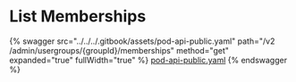 # List Memberships

{% swagger src="../../../.gitbook/assets/pod-api-public.yaml" path="/v2​/admin​/usergroups​/{groupId}​/memberships" method="get" expanded="true" fullWidth="true" %}
[pod-api-public.yaml](../../../.gitbook/assets/pod-api-public.yaml)
{% endswagger %}
